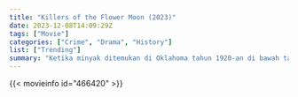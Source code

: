 ```yaml
---
title: "Killers of the Flower Moon (2023)"
date: 2023-12-08T14:09:29Z
tags: ["Movie"]
categories: ["Crime", "Drama", "History"]
list: ["Trending"]
summary: "Ketika minyak ditemukan di Oklahoma tahun 1920-an di bawah tanah Osage Nation, orang-orang Osage dibunuh satu per satu - sampai FBI turun tangan untuk mengungkap misteri tersebut."
---
```


<mux-player stream-type="on-demand"
src="https://kp3d-my.sharepoint.com/personal/ryoo_kp3d_onmicrosoft_com/_layouts/15/download.aspx?share=ESa0x3rzVDlDj_2wAe62LyABlEP1XsoSWaQgXYYXp2335A" prefer-playback="mse" controls>

</mux-player>


{{< movieinfo id="466420" >}}

<script src="https://cdn.jsdelivr.net/npm/@mux/mux-player"></script>

 <script type="application/ld+json ">
{
"@context": "https://schema.org/",
"@type": "VideoObject",
"name": "Killers of the Flower Moon (2023)",
"contentUrl": "https://stream.mux.com/ojlNTfA6lPCHAAzY5k02Bs4XclY1L028iBCdfopterUdE.m3u8",
"thumbnailUrl": "https://www.themoviedb.org/t/p/original/44PMtpoCVn4HKFe1gAJamhx0Tpe.jpg?width=314&fit_mode=preserve&time=25",
"uploadDate": "2023-12-08T14:09:29Z",
}

</script>
